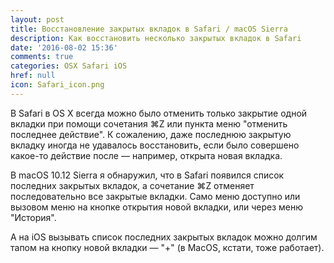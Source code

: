```yaml
---
layout: post
title: Восстановление закрытых вкладок в Safari / macOS Sierra
description: Как восстановить несколько закрытых вкладок в Safari
date: '2016-08-02 15:36'
comments: true
categories: OSX Safari iOS
href: null
icon: Safari_icon.png
---
```

В Safari в OS X всегда можно было отменить только закрытие одной вкладки при помощи сочетания ⌘Z или пункта меню "отменить последнее действие". К сожалению, даже последнюю закрытую вкладку иногда не удавалось восстановить, если было совершено какое-то действие после — например, открыта новая вкладка.

В macOS 10.12 Sierra я обнаружил, что в Safari появился список последних закрытых вкладок, а сочетание ⌘Z отменяет последовательно все закрытые вкладки. Само меню доступно или вызовом меню на кнопке открытия новой вкладки, или через меню "История".

А на iOS вызывать список последних закрытых вкладок можно долгим тапом на кнопку новой вкладки — "+" (в MacOS, кстати, тоже работает).